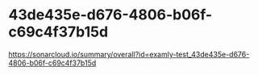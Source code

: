 # 43de435e-d676-4806-b06f-c69c4f37b15d
https://sonarcloud.io/summary/overall?id=examly-test_43de435e-d676-4806-b06f-c69c4f37b15d

